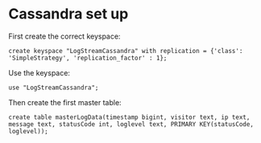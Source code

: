 # Cassandra set up

First create the correct keyspace:

```cql
create keyspace "LogStreamCassandra" with replication = {'class': 'SimpleStrategy', 'replication_factor' : 1};
```

Use the keyspace:

```cql
use "LogStreamCassandra";
```


Then create the first master table:

```cql
create table masterLogData(timestamp bigint, visitor text, ip text, message text, statusCode int, loglevel text, PRIMARY KEY(statusCode, loglevel));
```
